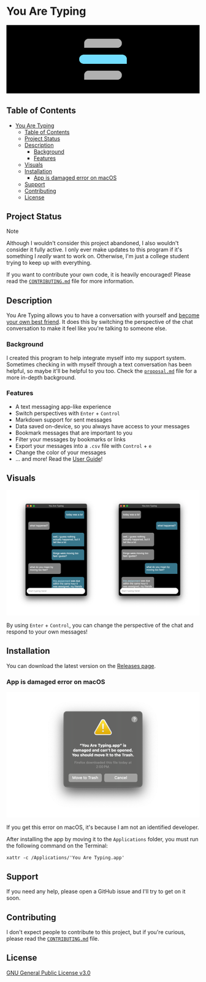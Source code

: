 # You Are Typing

![You Are Typing header](.github/assets/header.png)

## Table of Contents

- [You Are Typing](#you-are-typing)
  - [Table of Contents](#table-of-contents)
  - [Project Status](#project-status)
  - [Description](#description)
    - [Background](#background)
    - [Features](#features)
  - [Visuals](#visuals)
  - [Installation](#installation)
    - [App is damaged error on macOS](#app-is-damaged-error-on-macos)
  - [Support](#support)
  - [Contributing](#contributing)
  - [License](#license)

## Project Status

> [!NOTE]
>
> Although I wouldn't consider this project abandoned, I also wouldn't consider
> it fully active. I only ever make updates to this program if it's something I
> *really* want to work on. Otherwise, I'm just a college student trying to keep
> up with everything.
>
> If you want to contribute your own code, it is heavily encouraged! Please read
> the [`CONTRIBUTING.md`](./CONTRIBUTING.md) file for more information.

## Description

You Are Typing allows you to have a conversation with yourself and
[become your own best friend](https://www.instagram.com/reel/C50xlZcLRhu/). It
does this by switching the perspective of the chat conversation to make it feel
like you're talking to someone else.

### Background

I created this program to help integrate myself into my support system. Sometimes
checking in with myself through a text conversation has been helpful, so maybe
it'll be helpful to you too. Check the [`proposal.md`](docs/proposal.md) file
for a more in-depth background.

### Features

- A text messaging app-like experience
- Switch perspectives with `Enter` + `Control`
- Markdown support for sent messages
- Data saved on-device, so you always have access to your messages
- Bookmark messages that are important to you
- Filter your messages by bookmarks or links
- Export your messages into a `.csv` file with `Control` + `e`
- Change the color of your messages
- ... and more! Read the [User Guide](./docs/guide.md)!

## Visuals

![Screenshot of the changed POV feature](.github/assets/screenshot-pov.png)

By using `Enter` + `Control`, you can change the perspective of the chat and
respond to your own messages!

## Installation

You can download the latest version on the
[Releases page](https://github.com/calejvaldez/YouAreTyping/releases/latest/).

### App is damaged error on macOS

![Screenshot of the macOS "App is damaged" error](.github/assets/screenshot-macos-damaged-error.png)

If you get this error on macOS, it's because I am not an identified developer.

After installing the app by moving it to the `Applications` folder, you must run
the following command on the Terminal:

```shell
xattr -c /Applications/'You Are Typing.app'
```

## Support

If you need any help, please open a GitHub issue and I'll try to get on it soon.

## Contributing

I don't expect people to contribute to this project, but if you're curious,
please read the [`CONTRIBUTING.md`](./CONTRIBUTING.md) file.

## License

[GNU General Public License v3.0](https://choosealicense.com/licenses/gpl-3.0/)
